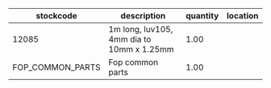 |stockcode|description|quantity|location|
|---------|-----------|--------|--------|
|12085|1m long, luv105, 4mm dia to 10mm x 1.25mm|1.00||
|FOP_COMMON_PARTS|Fop common parts|1.00||
